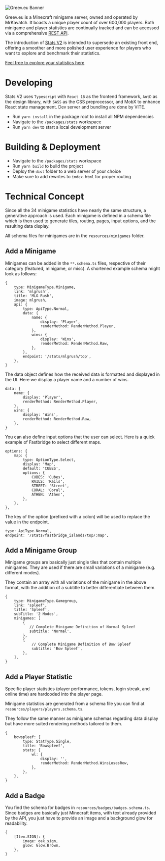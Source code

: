 ![Greev.eu Banner](https://raw.githubusercontent.com/greeveu/website-stats-v2/master/banner.png)

Greev.eu is a Minecraft minigame server, owned and operated by MrKavatch. It boasts a unique player count of over 600,000 players. Both minigame and player statistics are continually tracked and can be accessed via a comprehensive [REST API](https://api.greev.eu/v2/swagger-ui/index.html).

The introduction of [Stats V2](https://greev.eu/stats/) is intended to supersede an existing front end, offering a smoother and more polished user experience for players who want to explore and benchmark their statistics.

[Feel free to explore your statistics here](https://greev.eu/stats/)

# Developing

Stats V2 uses `Typescript` with `React 18` as the frontend framework, `AntD` as the design library, with `SASS` as the CSS preprocessor, and MobX to enhance React state management. Dev server and bundling are done by VITE.

- Run `yarn install` in the package root to install all NPM dependencies
- Navigate to the `/packages/stats` workspace
- Run `yarn dev` to start a local development server

# Building & Deployment

- Navigate to the `/packages/stats` workspace
- Run `yarn build` to build the project
- Deploy the `dist` folder to a web server of your choice
- Make sure to add rewrites to `index.html` for proper routing

# Technical Concept

Since all the 34 minigame statistics have nearly the same structure, a generative approach is used. Each minigame is defined in a schema file which is then used to generate tiles, routing, pages, input options, and the resulting data display.

All schema files for minigames are in the `resources/minigames` folder.

## Add a Minigame

Minigames can be added in the `**.schema.ts` files, respective of their category (featured, minigame, or misc). A shortened example schema might look as follows:

```
{
    type: MinigameType.Minigame,
    link: 'mlgrush',
    title: 'MLG Rush',
    image: mlgrush,
    api: {
        type: ApiType.Normal,
        data: {
            name: {
                display: 'Player',
                renderMethod: RenderMethod.Player,
            },
            wins: {
                display: 'Wins',
                renderMethod: RenderMethod.Raw,
            },
        },
        endpoint: '/stats/mlgrush/top',
    },
}
```

The data object defines how the received data is formatted and displayed in the UI. Here we display a player name and a number of wins.

```
data: {
    name: {
        display: 'Player',
        renderMethod: RenderMethod.Player,
    },
    wins: {
        display: 'Wins',
        renderMethod: RenderMethod.Raw,
    },
}   
```

You can also define input options that the user can select. Here is a quick example of Fastbridge to select different maps.

```
options: {
    map: {
        type: OptionType.Select,
        display: 'Map',
        default: 'CUBES',
        options: {
            CUBES: 'Cubes',
            RAILS: 'Rails',
            STREET: 'Street',
            CORAL: 'Coral',
            ATHEN: 'Athen',
        },
    },
},
```

The key of the option (prefixed with a colon) will be used to replace the value in the endpoint.

```
type: ApiType.Normal,
endpoint: '/stats/fastbridge_islands/top/:map',
```

## Add a Minigame Group

Minigame groups are basically just single tiles that contain multiple minigames. They are used if there are small variations of a minigame (e.g. different modes).

They contain an array with all variations of the minigame in the above format, with the addition of a subtitle to better differentiate between them.

```
{
    type: MinigameType.Gamegroup,
    link: 'spleef',
    title: 'Spleef',
    subTitle: '2 Modes',
    minigames: [
        {
           // Complete Minigame Definition of Normal Spleef
           subtitle: 'Normal',
        },
        {
            // Complete Minigame Definition of Bow Spleef
            subtitle: 'Bow Spleef',
        },
    ],
}
```

## Add a Player Statistic

Specific player statistics (player performance, tokens, login streak, and online time) are hardcoded into the player page.

Minigame statistics are generated from a schema file you can find at `resources/players/players.schema.ts`.

They follow the same manner as minigame schemas regarding data display but have more suited rendering methods tailored to them.

```
{
    bowspleef: {
        type: StatType.Single,
        title: 'Bowspleef',
        stats: {
            wl: {
                display: '',
                renderMethod: RenderMethod.WinsLosesRow,
            },
        },
    },
}
```

## Add a Badge

You find the schema for badges in `resources/badges/badges.schema.ts`. Since badges are basically just Minecraft items, with text already provided by the API, you just have to provide an image and a background glow for readability.

```
{
    [Item.SIGN]: {
        image: oak_sign,
        glow: Glow.Brown,
    },
}
```
